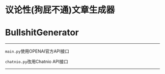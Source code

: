 # 议论性(狗屁不通)文章生成器
# BullshitGenerator

---
`main.py`使用OPENAI官方API接口

`chatnio.py`改用Chatnio API接口

---
